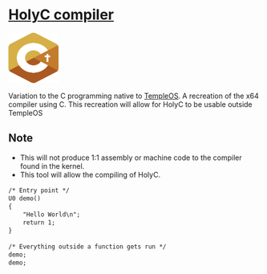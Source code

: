 # [HolyC compiler](https://github.com/Alistair-Bell/HolyC-Compiler)

<p align="centre">
<a target="blank"><img src=.github/holyc-logo.svg height="100" width="100" alt="HolyC" /></a>
</p>

Variation to the C programming native to [TempleOS](https://templeos.org/).
A recreation of the x64 compiler using C.
This recreation will allow for HolyC to be usable outside TempleOS

## Note
- This will not produce 1:1 assembly or machine code to the compiler found in the kernel.
- This tool will allow the compiling of HolyC.

```holyc
/* Entry point */
U0 demo()
{
    "Hello World\n";
    return 1; 
}

/* Everything outside a function gets run */
demo; 
demo;

```
